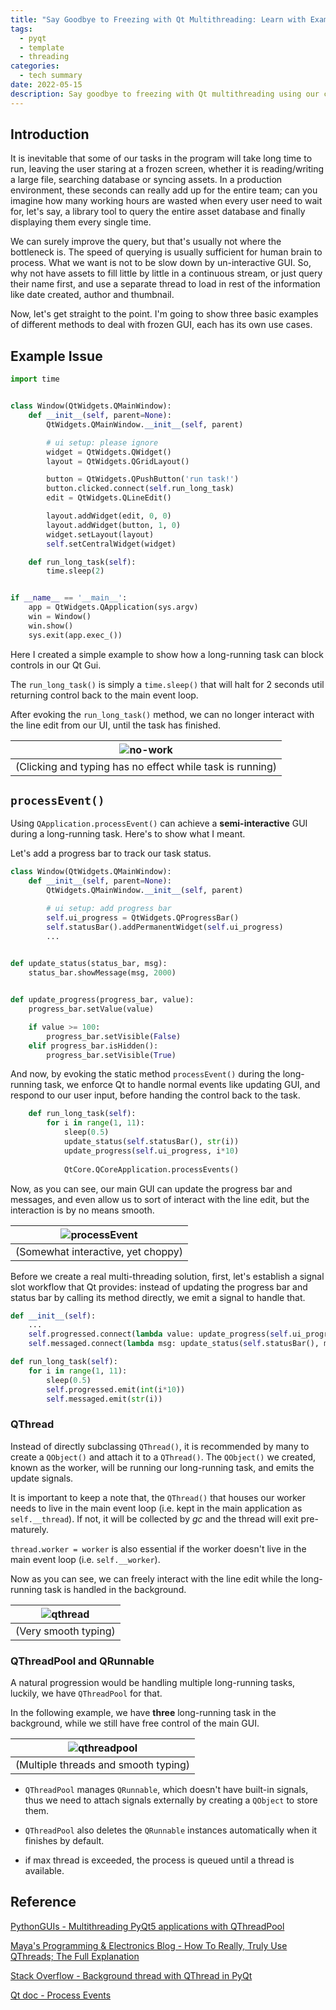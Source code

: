 ```yaml
---
title: "Say Goodbye to Freezing with Qt Multithreading: Learn with Examples"
tags:
  - pyqt
  - template
  - threading
categories:
  - tech summary
date: 2022-05-15
description: Say goodbye to freezing with Qt multithreading using our comprehensive tutorial. Learn how to use multithreading to create responsive and efficient GUI applications, avoid freezing and lag, and improve user experience. Our step-by-step guide provides practical examples and best practices for implementing multithreading in your Qt projects. Whether you're a beginner or an advanced user, our tutorial will help you master the techniques needed to create high-quality and responsive GUI applications with Qt.
---
```


## Introduction

It is inevitable that some of our tasks in the program will take long time to run,
leaving the user staring at a frozen screen, whether it is reading/writing a large file,
searching database or syncing assets. In a production environment, 
these seconds can really add up for the entire team; can you imagine 
how many working hours are wasted when every user need to wait for, 
let's say, a library tool to query the entire asset database and finally displaying them
every single time. 

We can surely improve the query, but that's usually not where the bottleneck is.
The speed of querying is usually sufficient for human brain to process. What
we want is not to be slow down by un-interactive GUI.
So, why not have assets to fill little by little in a continuous stream, or
just query their name first, and use a separate thread to load in rest of the information
like date created, author and thumbnail.

Now, let's get straight to the point. I'm going to show three basic examples
of different methods to deal with frozen GUI, each has its own use cases.


## Example Issue

```python
import time


class Window(QtWidgets.QMainWindow):
    def __init__(self, parent=None):
        QtWidgets.QMainWindow.__init__(self, parent)

        # ui setup: please ignore
        widget = QtWidgets.QWidget()
        layout = QtWidgets.QGridLayout()

        button = QtWidgets.QPushButton('run task!')
        button.clicked.connect(self.run_long_task)
        edit = QtWidgets.QLineEdit()

        layout.addWidget(edit, 0, 0)
        layout.addWidget(button, 1, 0)
        widget.setLayout(layout)
        self.setCentralWidget(widget)

    def run_long_task(self):
        time.sleep(2)


if __name__ == '__main__':
    app = QtWidgets.QApplication(sys.argv)
    win = Window()
    win.show()
    sys.exit(app.exec_())
```

Here I created a simple example to show how a long-running task
can block controls in our Qt Gui.

The `run_long_task()` is simply a `time.sleep()` that will halt for 2 seconds
util returning control back to the main event loop.

After evoking the `run_long_task()` method, we can 
no longer interact with the line edit from our UI, until the task has finished.

![no-work](https://i.imgur.com/VZBrqsw.gif)|
:---:|
(Clicking and typing has no effect while task is running)|


## `processEvent()`

Using `QApplication.processEvent()` can achieve a **semi-interactive** GUI
during a long-running task. Here's to show what I meant.

Let's add a progress bar to track our task status.

```python
class Window(QtWidgets.QMainWindow):
    def __init__(self, parent=None):
        QtWidgets.QMainWindow.__init__(self, parent)

        # ui setup: add progress bar
        self.ui_progress = QtWidgets.QProgressBar()
        self.statusBar().addPermanentWidget(self.ui_progress)
        ...
    

def update_status(status_bar, msg):
    status_bar.showMessage(msg, 2000)


def update_progress(progress_bar, value):
    progress_bar.setValue(value)

    if value >= 100:
        progress_bar.setVisible(False)
    elif progress_bar.isHidden():
        progress_bar.setVisible(True)
```

And now, by evoking the
static method `processEvent()` during the long-running task, we enforce
Qt to handle normal events like updating GUI, and respond to our user input,
before handing the control back to the task.

```python
    def run_long_task(self):
        for i in range(1, 11):
            sleep(0.5)
            update_status(self.statusBar(), str(i))
            update_progress(self.ui_progress, i*10)
            
            QtCore.QCoreApplication.processEvents()
```

Now, as you can see, our main GUI can update the progress bar and messages,
and even allow us to sort of interact with the line edit, but the interaction is by no
means smooth.

![processEvent](https://i.imgur.com/J3a5hdT.gif)|
|:---:|
(Somewhat interactive, yet choppy)|

Before we create a real multi-threading solution, first, 
let's establish a signal slot workflow that Qt provides: instead of
updating the progress bar and status bar by calling its method directly,
we emit a signal to handle that.

```python
def __init__(self):
    ...
    self.progressed.connect(lambda value: update_progress(self.ui_progress, value))
    self.messaged.connect(lambda msg: update_status(self.statusBar(), msg))

def run_long_task(self):
    for i in range(1, 11):
        sleep(0.5)
        self.progressed.emit(int(i*10))
        self.messaged.emit(str(i))
```


### QThread

<script src="https://gist.github.com/leixingyu/9601e352eba22124a0f97e1fc574a262.js"></script>

Instead of directly subclassing `QThread()`, it is recommended by many to
create a `QObject()` and attach it to a `QThread()`. The `QObject()` we created,
known as the worker, will be running our long-running task, and emits the
update signals.

It is important to keep a note that, the `QThread()` that houses our worker needs to live in the main
event loop (i.e. kept in the main application as `self.__thread`). 
If not, it will be collected by _gc_ and the thread will exit pre-maturely.

`thread.worker = worker` is also essential if the worker doesn't live in the main
event loop (i.e. `self.__worker`).

Now as you can see, we can freely interact with the line edit while the long-running
task is handled in the background.

|![qthread](https://i.imgur.com/CXxVPC4.gif)|
| :---: |
|(Very smooth typing)|

### QThreadPool and QRunnable

A natural progression would be handling multiple long-running tasks,
luckily, we have `QThreadPool` for that.

In the following example, we have **three** long-running task in the background,
while we still have free control of the main GUI.


|![qthreadpool](https://i.imgur.com/ru7UWl1.gif)|
|:---:|
(Multiple threads and smooth typing)|


<script src="https://gist.github.com/leixingyu/f5fc3cc1ef03db1f254dab2a23b85bc7.js"></script>

- `QThreadPool` manages `QRunnable`, which doesn't have built-in signals, thus we
need to attach signals externally by creating a `QObject` to store them.

- `QThreadPool` also deletes the `QRunnable` instances automatically when it finishes by default.

- if max thread is exceeded, the process is queued until a thread is available.

## Reference

[PythonGUIs - Multithreading PyQt5 applications with QThreadPool](https://www.pythonguis.com/tutorials/multithreading-pyqt-applications-qthreadpool/)

[Maya's Programming & Electronics Blog - How To Really, Truly Use QThreads; The Full Explanation](https://mayaposch.wordpress.com/2011/11/01/how-to-really-truly-use-qthreads-the-full-explanation/)

[Stack Overflow - Background thread with QThread in PyQt](https://stackoverflow.com/questions/6783194)

[Qt doc - Process Events](https://doc.qt.io/qt-5/qcoreapplication.html#processEvents)

